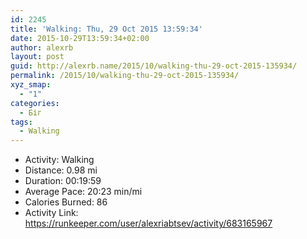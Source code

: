 ```yaml
---
id: 2245
title: 'Walking: Thu, 29 Oct 2015 13:59:34'
date: 2015-10-29T13:59:34+02:00
author: alexrb
layout: post
guid: http://alexrb.name/2015/10/walking-thu-29-oct-2015-135934/
permalink: /2015/10/walking-thu-29-oct-2015-135934/
xyz_smap:
  - "1"
categories:
  - Біг
tags:
  - Walking
---
```

<ul class="rk-list">
  <li class="rk-activity">
    Activity: Walking
  </li>
  <li class="rk-distance">
    Distance: 0.98 mi
  </li>
  <li class="rk-duration">
    Duration: 00:19:59
  </li>
  <li class="rk-avg-pace">
    Average Pace: 20:23 min/mi
  </li>
  <li class="rk-calories">
    Calories Burned: 86
  </li>
  <li class="rk-activity-link">
    Activity Link: <a href="https://runkeeper.com/user/alexriabtsev/activity/683165967">https://runkeeper.com/user/alexriabtsev/activity/683165967</a>
  </li>
</ul>